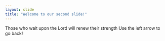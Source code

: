 ```yaml
---
layout: slide
title: "Welcome to our second slide!"
---
```

Those who wait upon the Lord will renew their strength
Use the left arrow to go back!
